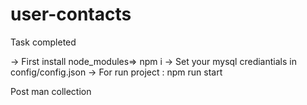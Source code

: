 # user-contacts
Task completed

-> First install node_modules=> npm i
-> Set your mysql crediantials in config/config.json
-> For run project : npm run start

Post man collection
